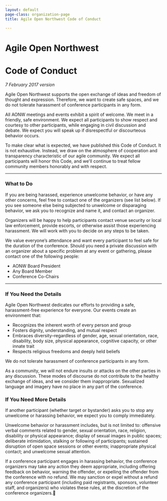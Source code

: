 ```yaml
---
layout: default
page-class: organization-page
title: Agile Open Northwest Code of Conduct

---
```


# Agile Open Northwest 

# Code of Conduct

_7 February 2017 version_

Agile Open Northwest supports the open exchange of ideas and freedom of thought and expression. Therefore, we want to create safe 
spaces, and we do not tolerate harassment of conference participants in any form.

All AONW meetings and events exhibit a spirit of welcome. We meet in a friendly, safe environment. We expect all participants to show 
respect and courtesy to other participants, while engaging in civil discussion and debate. We expect you will speak up if 
disrespectful or discourteous behavior occurs.

To make clear what is expected, we have published this Code of Conduct. It is not exhaustive. Instead, we draw on the atmosphere of 
cooperation and transparency characteristic of our agile community. We expect all participants will honor this Code, and we'll 
continue to treat fellow community members honorably and with respect.

---

### What to Do
If you are being harassed, experience unwelcome behavior, or have any other concerns, feel free to contact one of the organizers 
(see list below). If you see someone else being subjected to unwelcome or disparaging behavior, we ask you to recognize and name it, 
and contact an organizer. 

Organizers will be happy to help participants contact venue security or local law enforcement, provide escorts, or otherwise assist 
those experiencing harassment. We will work with you to decide on any steps to be taken. 

We value everyone’s attendance and want every participant to feel safe for the duration of the conference. Should you need a private 
discussion with an organizer about a specific problem at any event or gathering, please contact one of the following people:

* AONW Board President
* Any Board Member
* Conference Co-Chairs

---

### If You Need the Details
Agile Open Northwest dedicates our efforts to providing a safe, harassment-free experience for everyone. Our events create an 
environment that: 

* Recognizes the inherent worth of every person and group
* Fosters dignity, understanding, and mutual respect
* Embraces diversity–regardless of gender, age, sexual orientation, race, disability, body size, physical appearance, cognitive capacity, or other innate trait
* Respects religious freedoms and deeply held beliefs

We do not tolerate harassment of conference participants in any form.

As a community, we will not endure insults or attacks on the other parties in any discussion. These modes of discourse do not 
contribute to the healthy exchange of ideas, and we consider them inappropriate. Sexualized language and imagery have no place in any 
part of the conference. 

### If You Need More Details
If another participant (whether target or bystander) asks you to stop any unwelcome or harassing behavior, we expect you to comply 
immediately.

Unwelcome behavior or harassment includes, but is not limited to: offensive verbal comments related to gender, sexual orientation, 
race, religion, disability or physical appearance; display of sexual images in public spaces; deliberate intimidation, stalking or 
following of participants; sustained disruption of open space sessions or other events; inappropriate physical contact; and unwelcome 
sexual attention. 

If a conference participant engages in harassing behavior, the conference organizers may take any action they deem appropriate, 
including offering feedback on behavior, warning the offender, or expelling the offender from the conference with no refund. We may 
sanction or expel without a refund any conference participant (including paid registrants, sponsors, volunteer staff, and organizers) 
who violates these rules, at the discretion of the conference organizers.
